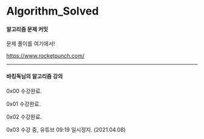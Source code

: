 # Algorithm_Solved

#### 알고리즘 문제 커밋

문제 풀이를 여기에서!

https://www.rocketpunch.com/


* * *
#### 바킹독님의 알고리즘 강의

0x00 수강완료.

0x01 수강완료.

0x02 수강완료.

0x03 수강 중, 유튜브 09:19 일시정지. (2021.04.08)